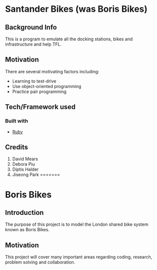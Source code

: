 # Santander Bikes (was Boris Bikes)

## Background Info

This is a program to emulate all the docking stations, bikes and infrastructure and help TFL.

## Motivation

There are several motivating factors including:

- Learning to test-drive
- Use object-oriented programming
- Practice pair programming

## Tech/Framework used

### Built with

* [Ruby](https://www.ruby-lang.org/en/)


## Credits

1. David Mears
2. Debora Piu
3. Diptis Halder
4. Jiseong Park
=======
# Boris Bikes

## Introduction

The purpose of this project is to model the London shared bike system known as Boris Bikes.

## Motivation
This project will cover many important areas regarding coding, research, problem solving and collaboration. 